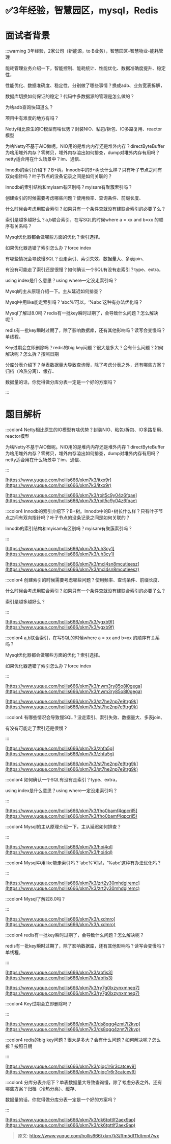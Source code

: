 # ✅3年经验，智慧园区，mysql，Redis

# 面试者背景


:::warning
3年经验，2家公司（新能源，to B业务），智慧园区-智慧物业-能耗管理

能耗管理业务介绍一下，智能控制、能耗统计、性能优化、数据准确度提升、稳定性，

性能优化、数据准确度、稳定性，分别做了哪些事情？换成adb、业务宽表拆解，

数据库切换如何保证的稳定？代码中多数据源的管理是怎么做的？

为啥adb查询快知道么？

项目中有难度的地方有吗？

Netty相比原生的IO模型有啥优势？封装NIO、粘包/拆包、IO多路复用、reactor模型

为啥Netty不基于AIO做呢。NIO用的是堆内内存还是堆外内存？directByteBuffer为啥用堆外内存？零拷贝，堆外内存溢出如何排查，dump对堆外内存有用吗？netty适合用在什么场景中？im、通信、

Innodb的索引介绍下？B+树。Innodb中的B+树长什么样？只有叶子节点之间有双向指针吗？叶子节点的没条记录之间是如何关联的？

Innodb的索引结构和myisam有区别吗？myisam有聚簇索引吗？

创建索引的时候需要考虑哪些问题？使用频率、查询条件、前缀长度、

什么时候会考虑用联合索引？如果只有一个条件查就没有建联合索引的必要了么？

索引是越多越好么？a,b联合索引，在写SQL的时候where a = xx and b=xx 的顺序有关系吗？

Mysql优化器都会做哪些方面的优化？索引选择。

如果优化器选错了索引怎么办？force index

有哪些情况会导致慢SQL？没走索引、索引失效、数据量大、多表join、

有没有可能走了索引还是很慢？如何确认一个SQL有没有走索引？type、extra，

using index是什么意思？using where一定没走索引吗？

Mysql的主从原理介绍一下。主从延迟如何排查？

Mysql中用like能走索引吗？‘abc%’可以，‘%abc’这种有办法优化吗？

Mysql了解过8.0吗？redis有一批key瞬时过期了，会导致什么问题？怎么解决呢？

redis有一批key瞬时过期了，除了影响数据库，还有其他影响吗？读写会变慢吗？单线程。

Key过期会立即删除吗？redis的big key问题？很大是多大？会有什么问题？如何解决呢？怎么拆？按照日期

分库分表介绍下？单表数据量大导致查询慢，除了考虑分表之外，还有哪些方案？归档（冷热分离）、缓存、

数据量的话，你觉得做分库分表一定是一个好的方案吗？

:::

# 题目解析




:::color4
Netty相比原生的IO模型有啥优势？封装NIO、粘包/拆包、IO多路复用、reactor模型

为啥Netty不基于AIO做呢。NIO用的是堆内内存还是堆外内存？directByteBuffer为啥用堆外内存？零拷贝，堆外内存溢出如何排查，dump对堆外内存有用吗？netty适合用在什么场景中？im、通信、

:::



[https://www.yuque.com/hollis666/xkm7k3/itxx9r](https://www.yuque.com/hollis666/xkm7k3/itxx9r)



[https://www.yuque.com/hollis666/xkm7k3/roit5c9y04z6fqae](https://www.yuque.com/hollis666/xkm7k3/roit5c9y04z6fqae)



:::color4
Innodb的索引介绍下？B+树。Innodb中的B+树长什么样？只有叶子节点之间有双向指针吗？叶子节点的没条记录之间是如何关联的？

Innodb的索引结构和myisam有区别吗？myisam有聚簇索引吗？

:::



[https://www.yuque.com/hollis666/xkm7k3/uh3cy1](https://www.yuque.com/hollis666/xkm7k3/uh3cy1)



[https://www.yuque.com/hollis666/xkm7k3/mcl4sn8mcutieesz](https://www.yuque.com/hollis666/xkm7k3/mcl4sn8mcutieesz)



:::color4
创建索引的时候需要考虑哪些问题？使用频率、查询条件、前缀长度、

什么时候会考虑用联合索引？如果只有一个条件查就没有建联合索引的必要了么？

索引是越多越好么？

:::



[https://www.yuque.com/hollis666/xkm7k3/ygxb9f](https://www.yuque.com/hollis666/xkm7k3/ygxb9f)



:::color4
a,b联合索引，在写SQL的时候where a = xx and b=xx 的顺序有关系吗？

Mysql优化器都会做哪些方面的优化？索引选择。

如果优化器选错了索引怎么办？force index

:::



[https://www.yuque.com/hollis666/xkm7k3/nwm3ry85o8l0gega](https://www.yuque.com/hollis666/xkm7k3/nwm3ry85o8l0gega)



[https://www.yuque.com/hollis666/xkm7k3/st7he2np7e9trg9k](https://www.yuque.com/hollis666/xkm7k3/st7he2np7e9trg9k)





:::color4
有哪些情况会导致慢SQL？没走索引、索引失效、数据量大、多表join、

有没有可能走了索引还是很慢？

:::



[https://www.yuque.com/hollis666/xkm7k3/zhfa5g](https://www.yuque.com/hollis666/xkm7k3/zhfa5g)



[https://www.yuque.com/hollis666/xkm7k3/st7he2np7e9trg9k](https://www.yuque.com/hollis666/xkm7k3/st7he2np7e9trg9k)



:::color4
如何确认一个SQL有没有走索引？type、extra，

using index是什么意思？using where一定没走索引吗？

:::





[https://www.yuque.com/hollis666/xkm7k3/fho0bamf4qpcril5](https://www.yuque.com/hollis666/xkm7k3/fho0bamf4qpcril5)



:::color4
Mysql的主从原理介绍一下。主从延迟如何排查？

:::



[https://www.yuque.com/hollis666/xkm7k3/hoi4ql](https://www.yuque.com/hollis666/xkm7k3/hoi4ql)



:::color4
Mysql中用like能走索引吗？‘abc%’可以，‘%abc’这种有办法优化吗？

:::



[https://www.yuque.com/hollis666/xkm7k3/zrt2y30mhdgiremc](https://www.yuque.com/hollis666/xkm7k3/zrt2y30mhdgiremc)



:::color4
Mysql了解过8.0吗？

:::



[https://www.yuque.com/hollis666/xkm7k3/uxdmro](https://www.yuque.com/hollis666/xkm7k3/uxdmro)



:::color4
redis有一批key瞬时过期了，会导致什么问题？怎么解决呢？

redis有一批key瞬时过期了，除了影响数据库，还有其他影响吗？读写会变慢吗？单线程。

:::



[https://www.yuque.com/hollis666/xkm7k3/abfis3](https://www.yuque.com/hollis666/xkm7k3/abfis3)



[https://www.yuque.com/hollis666/xkm7k3/ry7g0lxzynxmneq7](https://www.yuque.com/hollis666/xkm7k3/ry7g0lxzynxmneq7)





:::color4
Key过期会立即删除吗？

:::



[https://www.yuque.com/hollis666/xkm7k3/ds8qgg4zmt7l2kvp](https://www.yuque.com/hollis666/xkm7k3/ds8qgg4zmt7l2kvp)



:::color4
redis的big key问题？很大是多大？会有什么问题？如何解决呢？怎么拆？按照日期

:::



[https://www.yuque.com/hollis666/xkm7k3/qiqc1r6r3catcev9](https://www.yuque.com/hollis666/xkm7k3/qiqc1r6r3catcev9)





:::color4
分库分表介绍下？单表数据量大导致查询慢，除了考虑分表之外，还有哪些方案？归档（冷热分离）、缓存、

数据量的话，你觉得做分库分表一定是一个好的方案吗？

:::



[https://www.yuque.com/hollis666/xkm7k3/dk6tpttlf2aex9ap](https://www.yuque.com/hollis666/xkm7k3/dk6tpttlf2aex9ap)



> 原文: <https://www.yuque.com/hollis666/xkm7k3/ffm5df11dtmpt7wx>